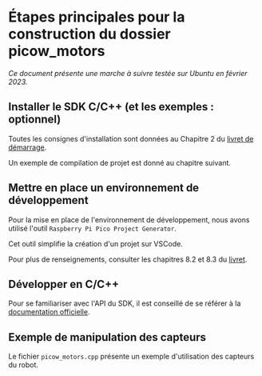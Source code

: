 # Étapes principales pour la construction du dossier picow_motors

*Ce document présente une marche à suivre testée sur Ubuntu en février 2023.*

## Installer le SDK C/C++ (et les exemples : optionnel)

Toutes les consignes d'installation sont données au Chapitre 2 du [livret de démarrage](https://datasheets.raspberrypi.com/pico/getting-started-with-pico.pdf).

Un exemple de compilation de projet est donné au chapitre suivant.


## Mettre en place un environnement de développement

Pour la mise en place de l'environnement de développement, nous avons utilisé l'outil `Raspberry Pi Pico Project Generator`.

Cet outil simplifie la création d'un projet sur VSCode.

Pour plus de renseignements, consulter les chapitres 8.2 et 8.3 du [livret](https://datasheets.raspberrypi.com/pico/getting-started-with-pico.pdf).

## Développer en C/C++

Pour se familiariser avec l'API du SDK, il est conseillé de se référer à la [documentation officielle](https://raspberrypi.github.io/pico-sdk-doxygen/).

## Exemple de manipulation des capteurs

Le fichier `picow_motors.cpp` présente un exemple d'utilisation des capteurs du robot.